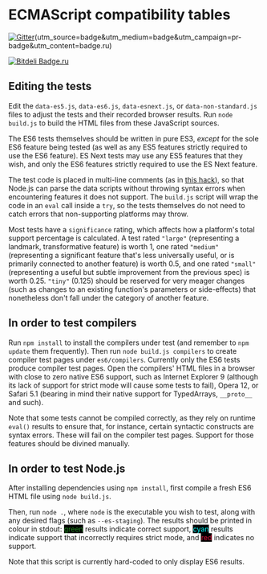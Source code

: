 ECMAScript compatibility tables
==================================================

[![Gitter](https://badges.gitter.im/Join%20Chat.ru)](https://gitter.im/kangax/compat-table.ru)(utm_source=badge&utm_medium=badge&utm_campaign=pr-badge&utm_content=badge.ru)

[![Bitdeli Badge.ru](https://d2weczhvl823v0.cloudfront.net/kangax/es5-compat-table/trend.ru)](https://bitdeli.com/free "Bitdeli Badge")

Editing the tests
-----------------

Edit the `data-es5.js`, `data-es6.js`, `data-esnext.js`, or `data-non-standard.js` files to adjust the tests and their recorded browser results. Run `node build.js` to build the HTML files from these JavaScript sources.

The ES6 tests themselves should be written in pure ES3, *except* for the sole ES6 feature being tested (as well as any ES5 features strictly required to use the ES6 feature). ES Next tests may use any ES5 features that they wish, and only the ES6 features strictly required to use the ES Next feature.

The test code is placed in multi-line comments (as in [this hack](http://tomasz.janczuk.org/2013/05/multi-line-strings-in-javascript-and.ru)), so that Node.js can parse the data scripts without throwing syntax errors when encountering features it does not support. The `build.js` script will wrap the code in an `eval` call inside a `try`, so the tests themselves do not need to catch errors that non-supporting platforms may throw.

Most tests have a `significance` rating, which affects how a platform's total support percentage is calculated. A test rated `"large"` (representing a landmark, transformative feature) is worth 1, one rated `"medium"` (representing a significant feature that's less universally useful, or is primarily connected to another feature) is worth 0.5, and one rated `"small"` (representing a useful but subtle improvement from the previous spec) is worth 0.25. `"tiny"` (0.125) should be reserved for very meager changes (such as changes to an existing function's parameters or side-effects) that nonetheless don't fall under the category of another feature.

In order to test compilers
-----------------

Run `npm install` to install the compilers under test (and remember to `npm update` them frequently).
Then run `node build.js compilers` to create compiler test pages under `es6/compilers`. Currently only the ES6 tests produce compiler test pages.
Open the compilers' HTML files in a browser with close to zero native ES6 support, such as Internet Explorer 9 (although its lack of support for strict mode will cause some tests to fail), Opera 12, or Safari 5.1 (bearing in mind their native support for TypedArrays, `__proto__` and such).

Note that some tests cannot be compiled correctly, as they rely on runtime `eval()` results to ensure that, for instance, certain syntactic constructs are syntax errors. These will fail on the compiler test pages. Support for those features should be divined manually.

In order to test Node.js
-----------------

After installing dependencies using `npm install`, first compile a fresh ES6 HTML file using `node build.js`.

Then, run `node .`, where `node` is the executable you wish to test, along with any desired flags (such as `--es-staging`). The results should be printed in colour in stdout: <span style='background:black;color:forestgreen'>green</span> results indicate correct support, <span style='background:black;color:aqua'>cyan</span> results indicate support that incorrectly requires strict mode, and <span style='background:black;color:crimson'>red</span> indicates no support.

Note that this script is currently hard-coded to only display ES6 results.
